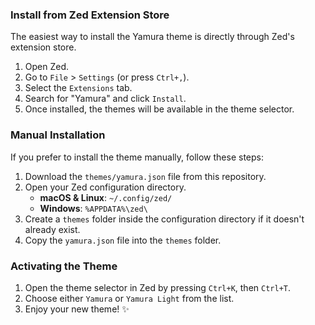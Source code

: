 ### Install from Zed Extension Store

The easiest way to install the Yamura theme is directly through Zed's extension store.

1.  Open Zed.
2.  Go to `File` > `Settings` (or press `Ctrl+,`).
3.  Select the `Extensions` tab.
4.  Search for "Yamura" and click `Install`.
5.  Once installed, the themes will be available in the theme selector.

### Manual Installation

If you prefer to install the theme manually, follow these steps:

1.  Download the `themes/yamura.json` file from this repository.
2.  Open your Zed configuration directory.
    -   **macOS & Linux**: `~/.config/zed/`
    -   **Windows**: `%APPDATA%\zed\`
3.  Create a `themes` folder inside the configuration directory if it doesn't already exist.
4.  Copy the `yamura.json` file into the `themes` folder.

### Activating the Theme

1.  Open the theme selector in Zed by pressing `Ctrl+K`, then `Ctrl+T`.
2.  Choose either `Yamura` or `Yamura Light` from the list.
3.  Enjoy your new theme! ✨